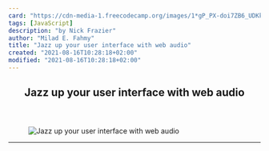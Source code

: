 ```yaml
---
card: "https://cdn-media-1.freecodecamp.org/images/1*gP_PX-doi7ZB6_UDKkNwtg.jpeg"
tags: [JavaScript]
description: "by Nick Frazier"
author: "Milad E. Fahmy"
title: "Jazz up your user interface with web audio"
created: "2021-08-16T10:28:18+02:00"
modified: "2021-08-16T10:28:18+02:00"
---
```

<div class="site-wrapper">
<main id="site-main" class="site-main outer">
<div class="inner">
<article class="post-full post tag-javascript tag-web-development tag-web-audio-api tag-ui tag-ux ">
<header class="post-full-header">
<h1 class="post-full-title">Jazz up your user interface with web audio</h1>
</header>
<figure class="post-full-image">
<picture>
<source media="(max-width: 700px)" sizes="1px" srcset="data:image/gif;base64,R0lGODlhAQABAIAAAAAAAP///yH5BAEAAAAALAAAAAABAAEAAAIBRAA7 1w">
<source media="(min-width: 701px)" sizes="(max-width: 800px) 400px,
(max-width: 1170px) 700px,
1400px" srcset="https://cdn-media-1.freecodecamp.org/images/1*gP_PX-doi7ZB6_UDKkNwtg.jpeg 300w,
https://cdn-media-1.freecodecamp.org/images/1*gP_PX-doi7ZB6_UDKkNwtg.jpeg 600w,
https://cdn-media-1.freecodecamp.org/images/1*gP_PX-doi7ZB6_UDKkNwtg.jpeg 1000w,
https://cdn-media-1.freecodecamp.org/images/1*gP_PX-doi7ZB6_UDKkNwtg.jpeg 2000w">
<img onerror="this.style.display='none'" src="https://cdn-media-1.freecodecamp.org/images/1*gP_PX-doi7ZB6_UDKkNwtg.jpeg" alt="Jazz up your user interface with web audio">
</picture>
</figure>
<section class="post-full-content">
<div class="post-content medium-migrated-article">
</div>
<hr>
</section>
</article>
</div>
</main>
</div>
<!-- Google Tag Manager (noscript) -->
<!-- End Google Tag Manager (noscript) -->
